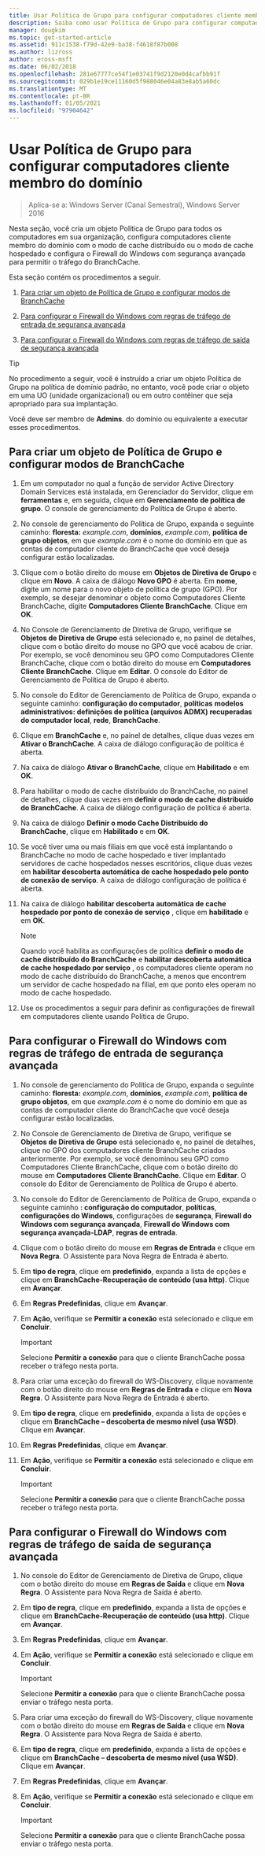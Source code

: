 ```yaml
---
title: Usar Política de Grupo para configurar computadores cliente membro do domínio
description: Saiba como usar Política de Grupo para configurar computadores cliente membro do domínio.
manager: dougkim
ms.topic: get-started-article
ms.assetid: 911c1538-f79d-42e9-ba38-f4618f87b008
ms.author: lizross
author: eross-msft
ms.date: 06/02/2018
ms.openlocfilehash: 281e67777ce54f1e03741f9d2120e0d4cafbb91f
ms.sourcegitcommit: 029b1e19ce11160d5f988046e04a83e8ab5a60dc
ms.translationtype: MT
ms.contentlocale: pt-BR
ms.lasthandoff: 01/05/2021
ms.locfileid: "97904642"
---
```

# <a name="use-group-policy-to-configure-domain-member-client-computers"></a>Usar Política de Grupo para configurar computadores cliente membro do domínio

>Aplica-se a: Windows Server (Canal Semestral), Windows Server 2016

Nesta seção, você cria um objeto Política de Grupo para todos os computadores em sua organização, configura computadores cliente membro do domínio com o modo de cache distribuído ou o modo de cache hospedado e configura o Firewall do Windows com segurança avançada para permitir o tráfego do BranchCache.

Esta seção contém os procedimentos a seguir.

1.  [Para criar um objeto de Política de Grupo e configurar modos de BranchCache](#bkmk_gp)

2.  [Para configurar o Firewall do Windows com regras de tráfego de entrada de segurança avançada](#bkmk_inbound)

3.  [Para configurar o Firewall do Windows com regras de tráfego de saída de segurança avançada](#bkmk_outbound)

> [!TIP]
> No procedimento a seguir, você é instruído a criar um objeto Política de Grupo na política de domínio padrão, no entanto, você pode criar o objeto em uma UO (unidade organizacional) ou em outro contêiner que seja apropriado para sua implantação.

Você deve ser membro de **Admins**. do domínio ou equivalente a executar esses procedimentos.

## <a name="to-create-a-group-policy-object-and-configure-branchcache-modes"></a><a name="bkmk_gp"></a>Para criar um objeto de Política de Grupo e configurar modos de BranchCache

1.  Em um computador no qual a função de servidor Active Directory Domain Services está instalada, em Gerenciador do Servidor, clique em **ferramentas** e, em seguida, clique em **Gerenciamento de política de grupo**. O console de gerenciamento do Política de Grupo é aberto.

2.  No console de gerenciamento do Política de Grupo, expanda o seguinte caminho: **floresta:** *example.com*, **domínios**, *example.com*, **política de grupo objetos**, em que *example.com* é o nome do domínio em que as contas de computador cliente do BranchCache que você deseja configurar estão localizadas.

3.  Clique com o botão direito do mouse em **Objetos de Diretiva de Grupo** e clique em **Novo**. A caixa de diálogo **Novo GPO** é aberta. Em **nome**, digite um nome para o novo objeto de política de grupo (GPO). Por exemplo, se desejar denominar o objeto como Computadores Cliente BranchCache, digite **Computadores Cliente BranchCache**. Clique em **OK**.

4.  No Console de Gerenciamento de Diretiva de Grupo, verifique se **Objetos de Diretiva de Grupo** está selecionado e, no painel de detalhes, clique com o botão direito do mouse no GPO que você acabou de criar. Por exemplo, se você denominou seu GPO como Computadores Cliente BranchCache, clique com o botão direito do mouse em **Computadores Cliente BranchCache**. Clique em **Editar**. O console do Editor de Gerenciamento de Política de Grupo é aberto.

5.  No console do Editor de Gerenciamento de Política de Grupo, expanda o seguinte caminho: **configuração do computador**, **políticas** **modelos administrativos: definições de política (arquivos ADMX) recuperadas do computador local**, **rede**, **BranchCache**.

6.  Clique em **BranchCache** e, no painel de detalhes, clique duas vezes em **Ativar o BranchCache**. A caixa de diálogo configuração de política é aberta.

7.  Na caixa de diálogo **Ativar o BranchCache**, clique em **Habilitado** e em **OK**.

8.  Para habilitar o modo de cache distribuído do BranchCache, no painel de detalhes, clique duas vezes em **definir o modo de cache distribuído do BranchCache**. A caixa de diálogo configuração de política é aberta.

9. Na caixa de diálogo **Definir o modo Cache Distribuído do BranchCache**, clique em **Habilitado** e em **OK**.

10. Se você tiver uma ou mais filiais em que você está implantando o BranchCache no modo de cache hospedado e tiver implantado servidores de cache hospedados nesses escritórios, clique duas vezes em **habilitar descoberta automática de cache hospedado pelo ponto de conexão de serviço**. A caixa de diálogo configuração de política é aberta.

11. Na caixa de diálogo **habilitar descoberta automática de cache hospedado por ponto de conexão de serviço** , clique em **habilitado** e em **OK**.

    > [!NOTE]
    > Quando você habilita as configurações de política **definir o modo de cache distribuído do BranchCache** e **habilitar descoberta automática de cache hospedado por serviço** , os computadores cliente operam no modo de cache distribuído do BranchCache, a menos que encontrem um servidor de cache hospedado na filial, em que ponto eles operam no modo de cache hospedado.

12. Use os procedimentos a seguir para definir as configurações de firewall em computadores cliente usando Política de Grupo.

## <a name="to-configure-windows-firewall-with-advanced-security-inbound-traffic-rules"></a><a name="bkmk_inbound"></a>Para configurar o Firewall do Windows com regras de tráfego de entrada de segurança avançada

1.  No console de gerenciamento do Política de Grupo, expanda o seguinte caminho: **floresta:** *example.com*, **domínios**, *example.com*, **política de grupo objetos**, em que *example.com* é o nome do domínio em que as contas de computador cliente do BranchCache que você deseja configurar estão localizadas.

2.  No Console de Gerenciamento de Diretiva de Grupo, verifique se **Objetos de Diretiva de Grupo** está selecionado e, no painel de detalhes, clique no GPO dos computadores cliente BranchCache criados anteriormente. Por exemplo, se você denominou seu GPO como Computadores Cliente BranchCache, clique com o botão direito do mouse em **Computadores Cliente BranchCache**. Clique em **Editar**. O console do Editor de Gerenciamento de Política de Grupo é aberto.

3.  No console do Editor de Gerenciamento de Política de Grupo, expanda o seguinte caminho **: configuração do computador**, **políticas**, **configurações do Windows**, configurações de **segurança**, **Firewall do Windows com segurança avançada**, **Firewall do Windows com segurança avançada-LDAP**, **regras de entrada**.

4.  Clique com o botão direito do mouse em **Regras de Entrada** e clique em **Nova Regra**. O Assistente para Nova Regra de Entrada é aberto.

5.  Em **tipo de regra**, clique em **predefinido**, expanda a lista de opções e clique em **BranchCache-Recuperação de conteúdo (usa http)**. Clique em **Avançar**.

6.  Em **Regras Predefinidas**, clique em **Avançar**.

7.  Em **Ação**, verifique se **Permitir a conexão** está selecionado e clique em **Concluir**.

    > [!IMPORTANT]
    > Selecione **Permitir a conexão** para que o cliente BranchCache possa receber o tráfego nesta porta.

8.  Para criar uma exceção do firewall do WS-Discovery, clique novamente com o botão direito do mouse em **Regras de Entrada** e clique em **Nova Regra**. O Assistente para Nova Regra de Entrada é aberto.

9. Em **tipo de regra**, clique em **predefinido**, expanda a lista de opções e clique em **BranchCache – descoberta de mesmo nível (usa WSD)**. Clique em **Avançar**.

10. Em **Regras Predefinidas**, clique em **Avançar**.

11. Em **Ação**, verifique se **Permitir a conexão** está selecionado e clique em **Concluir**.

    > [!IMPORTANT]
    > Selecione **Permitir a conexão** para que o cliente BranchCache possa receber o tráfego nesta porta.

## <a name="to-configure-windows-firewall-with-advanced-security-outbound-traffic-rules"></a><a name="bkmk_outbound"></a>Para configurar o Firewall do Windows com regras de tráfego de saída de segurança avançada

1.  No console do Editor de Gerenciamento de Diretiva de Grupo, clique com o botão direito do mouse em **Regras de Saída** e clique em **Nova Regra**. O Assistente para Nova Regra de Saída é aberto.

2.  Em **tipo de regra**, clique em **predefinido**, expanda a lista de opções e clique em **BranchCache-Recuperação de conteúdo (usa http)**. Clique em **Avançar**.

3.  Em **Regras Predefinidas**, clique em **Avançar**.

4.  Em **Ação**, verifique se **Permitir a conexão** está selecionado e clique em **Concluir**.

    > [!IMPORTANT]
    > Selecione **Permitir a conexão** para que o cliente BranchCache possa enviar o tráfego nesta porta.

5.  Para criar uma exceção do firewall do WS-Discovery, clique novamente com o botão direito do mouse em **Regras de Saída** e clique em **Nova Regra**. O Assistente para Nova Regra de Saída é aberto.

6.  Em **tipo de regra**, clique em **predefinido**, expanda a lista de opções e clique em **BranchCache – descoberta de mesmo nível (usa WSD)**. Clique em **Avançar**.

7.  Em **Regras Predefinidas**, clique em **Avançar**.

8.  Em **Ação**, verifique se **Permitir a conexão** está selecionado e clique em **Concluir**.

    > [!IMPORTANT]
    > Selecione **Permitir a conexão** para que o cliente BranchCache possa enviar o tráfego nesta porta.



